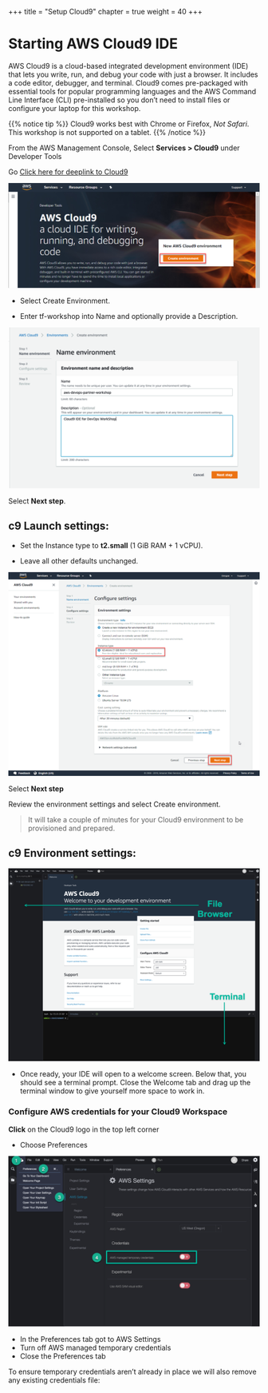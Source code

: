 +++
title = "Setup Cloud9"
chapter = true
weight = 40
+++

# Starting AWS Cloud9 IDE

AWS Cloud9 is a cloud-based integrated development environment (IDE) that lets you write, run, and debug your code with just a browser. It includes a code editor, debugger, and terminal. Cloud9 comes pre-packaged with essential tools for popular programming languages and the AWS Command Line Interface (CLI) pre-installed so you don’t need to install files or configure your laptop for this workshop.

{{% notice tip %}}
Cloud9 works best with Chrome or Firefox, *Not Safari*. This workshop is not supported on a tablet.
{{% /notice %}}

From the AWS Management Console, Select **Services > Cloud9** under Developer Tools

Go [Click here for deeplink to Cloud9](https://us-east-1.console.aws.amazon.com/cloud9/home/product)

![c9.1](images/c9-step1.png)

- Select Create Environment.

- Enter tf-workshop into Name and optionally provide a Description.

![c9.2](images/c9-step2.png)

Select **Next step**.

## c9 Launch settings:

- Set the Instance type to **t2.small** (1 GiB RAM + 1 vCPU).

- Leave all other defaults unchanged.

![c9.3](images/c9-step3.png)


Select **Next step**

Review the environment settings and select Create environment. 

> It will take a couple of minutes for your Cloud9 environment to be provisioned and prepared.

## c9 Environment settings:

![c9.4](images/c9-step4.png)

- Once ready, your IDE will open to a welcome screen. Below that, you should see a terminal prompt. Close the Welcome tab and drag up the terminal window to give yourself more space to work in.

### Configure AWS credentials for your Cloud9 Workspace

**Click** on the Cloud9 logo in the top left corner

- Choose Preferences

![c9.4](images/c9-step5.png)

  - In the Preferences tab got to AWS Settings
  - Turn off AWS managed temporary credentials
  - Close the Preferences tab

To ensure temporary credentials aren’t already in place we will also remove any existing credentials file:

```rm -vf ${HOME}/.aws/credentials




